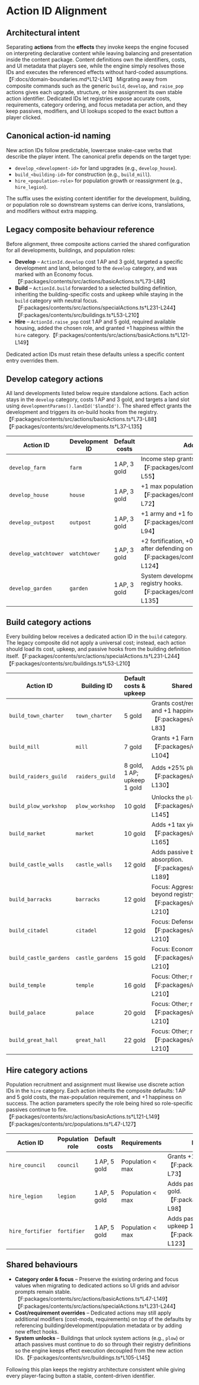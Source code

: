 # Action ID Alignment

## Architectural intent

Separating **actions** from the **effects** they invoke keeps the engine focused on
interpreting declarative content while leaving balancing and presentation inside the
content package. Content definitions own the identifiers, costs, and UI metadata
that players see, while the engine simply resolves those IDs and executes the
referenced effects without hard-coded assumptions.【F:docs/domain-boundaries.md†L12-L141】
Migrating away from composite commands such as the generic `build`, `develop`,
and `raise_pop` actions gives each upgrade, structure, or hire assignment its own
stable action identifier. Dedicated IDs let registries expose accurate costs,
requirements, category ordering, and focus metadata per action, and they keep
passives, modifiers, and UI lookups scoped to the exact button a player clicked.

## Canonical action-id naming

New action IDs follow predictable, lowercase snake-case verbs that describe the
player intent. The canonical prefix depends on the target type:

- `develop_<development-id>` for land upgrades (e.g., `develop_house`).
- `build_<building-id>` for construction (e.g., `build_mill`).
- `hire_<population-role>` for population growth or reassignment (e.g., `hire_legion`).

The suffix uses the existing content identifier for the development, building, or
population role so downstream systems can derive icons, translations, and
modifiers without extra mapping.

## Legacy composite behaviour reference

Before alignment, three composite actions carried the shared configuration for
all developments, buildings, and population roles:

- **Develop** – `ActionId.develop` cost 1 AP and 3 gold, targeted a specific
  development and land, belonged to the `develop` category, and was marked with an
  Economy focus.【F:packages/contents/src/actions/basicActions.ts†L73-L88】
- **Build** – `ActionId.build` forwarded to a selected building definition,
  inheriting the building-specific costs and upkeep while staying in the `build`
  category with neutral focus.【F:packages/contents/src/actions/specialActions.ts†L231-L244】【F:packages/contents/src/buildings.ts†L53-L210】
- **Hire** – `ActionId.raise_pop` cost 1 AP and 5 gold, required available housing,
  added the chosen role, and granted +1 happiness within the `hire` category.【F:packages/contents/src/actions/basicActions.ts†L121-L149】

Dedicated action IDs must retain these defaults unless a specific content entry
overrides them.

## Develop category actions

All land developments listed below require standalone actions. Each action stays
in the `develop` category, costs 1 AP and 3 gold, and targets a land slot using
`developmentParams().landId('$landId')`. The shared effect grants the development
and triggers its on-build hooks from the registry.【F:packages/contents/src/actions/basicActions.ts†L73-L88】【F:packages/contents/src/developments.ts†L37-L135】

| Action ID            | Development ID | Default costs | Additional behaviour                                                                                                        |
| -------------------- | -------------- | ------------- | --------------------------------------------------------------------------------------------------------------------------- |
| `develop_farm`       | `farm`         | 1 AP, 3 gold  | Income step grants 2 gold when evaluated.【F:packages/contents/src/developments.ts†L37-L55】                                |
| `develop_house`      | `house`        | 1 AP, 3 gold  | +1 max population on build.【F:packages/contents/src/developments.ts†L58-L72】                                              |
| `develop_outpost`    | `outpost`      | 1 AP, 3 gold  | +1 army and +1 fortification strength on build.【F:packages/contents/src/developments.ts†L75-L94】                          |
| `develop_watchtower` | `watchtower`   | 1 AP, 3 gold  | +2 fortification, +0.5 absorption; removes itself after defending once.【F:packages/contents/src/developments.ts†L96-L124】 |
| `develop_garden`     | `garden`       | 1 AP, 3 gold  | System development; behaviour defined solely by registry hooks.【F:packages/contents/src/developments.ts†L126-L135】        |

## Build category actions

Every building below receives a dedicated action ID in the `build` category. The
legacy composite did not apply a universal cost; instead, each action should load
its cost, upkeep, and passive hooks from the building definition itself.【F:packages/contents/src/actions/specialActions.ts†L231-L244】【F:packages/contents/src/buildings.ts†L53-L210】

| Action ID              | Building ID      | Default costs & upkeep      | Shared behaviour expectations                                                                                               |
| ---------------------- | ---------------- | --------------------------- | --------------------------------------------------------------------------------------------------------------------------- |
| `build_town_charter`   | `town_charter`   | 5 gold                      | Grants cost/result modifiers that boost `expand` and +1 happiness on build.【F:packages/contents/src/buildings.ts†L53-L83】 |
| `build_mill`           | `mill`           | 7 gold                      | Grants +1 Farm income via result modifier.【F:packages/contents/src/buildings.ts†L85-L104】                                 |
| `build_raiders_guild`  | `raiders_guild`  | 8 gold, 1 AP; upkeep 1 gold | Adds +25% plunder transfer modifier.【F:packages/contents/src/buildings.ts†L105-L130】                                      |
| `build_plow_workshop`  | `plow_workshop`  | 10 gold                     | Unlocks the `plow` system action on build.【F:packages/contents/src/buildings.ts†L131-L145】                                |
| `build_market`         | `market`         | 10 gold                     | Adds +1 tax yield via result modifier.【F:packages/contents/src/buildings.ts†L146-L165】                                    |
| `build_castle_walls`   | `castle_walls`   | 12 gold                     | Adds passive boosting fortification and absorption.【F:packages/contents/src/buildings.ts†L166-L189】                       |
| `build_barracks`       | `barracks`       | 12 gold                     | Focus: Aggressive; no additional hooks beyond registry definition.【F:packages/contents/src/buildings.ts†L191-L210】        |
| `build_citadel`        | `citadel`        | 12 gold                     | Focus: Defense; uses registry defaults.【F:packages/contents/src/buildings.ts†L191-L210】                                   |
| `build_castle_gardens` | `castle_gardens` | 15 gold                     | Focus: Economy; relies on registry defaults.【F:packages/contents/src/buildings.ts†L191-L210】                              |
| `build_temple`         | `temple`         | 16 gold                     | Focus: Other; registry-defined behaviour only.【F:packages/contents/src/buildings.ts†L191-L210】                            |
| `build_palace`         | `palace`         | 20 gold                     | Focus: Other; registry-defined behaviour only.【F:packages/contents/src/buildings.ts†L191-L210】                            |
| `build_great_hall`     | `great_hall`     | 22 gold                     | Focus: Other; registry-defined behaviour only.【F:packages/contents/src/buildings.ts†L191-L210】                            |

## Hire category actions

Population recruitment and assignment must likewise use discrete action IDs in
the `hire` category. Each action inherits the composite defaults: 1 AP and 5 gold
costs, the max-population requirement, and +1 happiness on success. The action
parameters specify the role being hired so role-specific passives continue to fire.【F:packages/contents/src/actions/basicActions.ts†L121-L149】【F:packages/contents/src/populations.ts†L47-L127】

| Action ID        | Population role | Default costs | Requirements     | Role behaviour carried forward                                                                                    |
| ---------------- | --------------- | ------------- | ---------------- | ----------------------------------------------------------------------------------------------------------------- |
| `hire_council`   | `council`       | 1 AP, 5 gold  | Population < max | Grants +1 AP each gain AP step; upkeep 2 gold.【F:packages/contents/src/populations.ts†L49-L73】                  |
| `hire_legion`    | `legion`        | 1 AP, 5 gold  | Population < max | Adds passive for +1 army strength and upkeep 1 gold.【F:packages/contents/src/populations.ts†L75-L98】            |
| `hire_fortifier` | `fortifier`     | 1 AP, 5 gold  | Population < max | Adds passive for +1 fortification strength and upkeep 1 gold.【F:packages/contents/src/populations.ts†L100-L123】 |

## Shared behaviours

- **Category order & focus** – Preserve the existing ordering and focus values
  when migrating to dedicated actions so UI grids and advisor prompts remain
  stable.【F:packages/contents/src/actions/basicActions.ts†L47-L149】【F:packages/contents/src/actions/specialActions.ts†L231-L244】
- **Cost/requirement overrides** – Dedicated actions may still apply additional
  modifiers (cost-mods, requirements) on top of the defaults by referencing
  building/development/population metadata or by adding new effect hooks.
- **System unlocks** – Buildings that unlock system actions (e.g., `plow`) or
  attach passives must continue to do so through their registry definitions so the
  engine keeps effect execution decoupled from the new action IDs.【F:packages/contents/src/buildings.ts†L105-L145】

Following this plan keeps the registry architecture consistent while giving every
player-facing button a stable, content-driven identifier.
